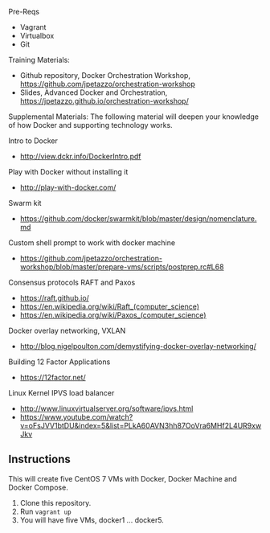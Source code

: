 Pre-Reqs
* Vagrant
* Virtualbox
* Git

Training Materials:
* Github repository, Docker Orchestration Workshop, https://github.com/jpetazzo/orchestration-workshop
* Slides, Advanced Docker and Orchestration, https://jpetazzo.github.io/orchestration-workshop/

Supplemental Materials:
The following material will deepen your knowledge of how Docker and supporting technology works.

Intro to Docker 
* http://view.dckr.info/DockerIntro.pdf

Play with Docker without installing it 
* http://play-with-docker.com/

Swarm kit 
* https://github.com/docker/swarmkit/blob/master/design/nomenclature.md

Custom shell prompt to work with docker machine 
* https://github.com/jpetazzo/orchestration-workshop/blob/master/prepare-vms/scripts/postprep.rc#L68

Consensus protocols RAFT and Paxos 
* https://raft.github.io/
* https://en.wikipedia.org/wiki/Raft_(computer_science)
* https://en.wikipedia.org/wiki/Paxos_(computer_science)

Docker overlay networking, VXLAN 
* http://blog.nigelpoulton.com/demystifying-docker-overlay-networking/

Building 12 Factor Applications 
* https://12factor.net/

Linux Kernel IPVS load balancer 
* http://www.linuxvirtualserver.org/software/ipvs.html
* https://www.youtube.com/watch?v=oFsJVV1btDU&index=5&list=PLkA60AVN3hh87OoVra6MHf2L4UR9xwJkv

## Instructions
This will create five CentOS 7 VMs with Docker, Docker Machine and Docker Compose.

1. Clone this repository.
2. Run `vagrant up`
3. You will have five VMs, docker1 ... docker5.